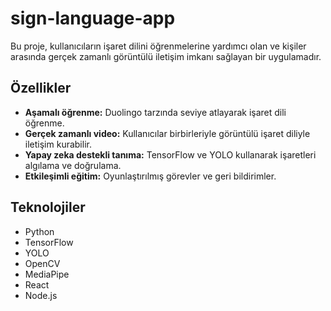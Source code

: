 # sign-language-app

Bu proje, kullanıcıların işaret dilini öğrenmelerine yardımcı olan ve kişiler arasında gerçek zamanlı görüntülü iletişim imkanı sağlayan bir uygulamadır.

## Özellikler
- **Aşamalı öğrenme:** Duolingo tarzında seviye atlayarak işaret dili öğrenme.
- **Gerçek zamanlı video:** Kullanıcılar birbirleriyle görüntülü işaret diliyle iletişim kurabilir.
- **Yapay zeka destekli tanıma:** TensorFlow ve YOLO kullanarak işaretleri algılama ve doğrulama.
- **Etkileşimli eğitim:** Oyunlaştırılmış görevler ve geri bildirimler.

## Teknolojiler
- Python
- TensorFlow
- YOLO
- OpenCV
- MediaPipe
- React
- Node.js